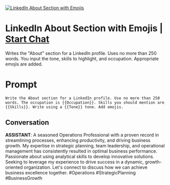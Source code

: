 
[![LinkedIn About Section with Emojis](https://flow-prompt-covers.s3.us-west-1.amazonaws.com/icon/Minimalist/i2.png)](https://gptcall.net/chat.html?data=%7B%22contact%22%3A%7B%22id%22%3A%221c2zLkT87Hy5Ht6tgKyFg%22%2C%22flow%22%3Atrue%7D%7D)
# LinkedIn About Section with Emojis | [Start Chat](https://gptcall.net/chat.html?data=%7B%22contact%22%3A%7B%22id%22%3A%221c2zLkT87Hy5Ht6tgKyFg%22%2C%22flow%22%3Atrue%7D%7D)
Writes the "About" section for a LinkedIn profile. Uses no more than 250 words. You input the tone, skills to highlight, and occupation. Appropriate emojis are added.

# Prompt

```
Write the About section for a LinkedIn profile. Use no more than 250 words. The occupation is {{Occupation}}. Skills you should mention are {{Skills}}. Write using a {{Tone}} tone. Add emojis.
```

## Conversation

**ASSISTANT**: A seasoned Operations Professional with a proven record in streamlining processes, enhancing productivity, and driving business growth. My expertise in strategic planning, team leadership, and operational management has consistently resulted in optimal business performance. Passionate about using analytical skills to develop innovative solutions. Seeking to leverage my experience to drive success in a dynamic, growth-oriented organization. Let's connect to discuss how we can achieve business excellence together. #Operations #StrategicPlanning #BusinessGrowth


